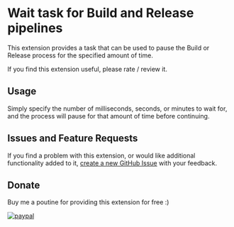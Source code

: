 # Wait task for Build and Release pipelines

This extension provides a task that can be used to pause the Build or Release process for the specified amount of time.

If you find this extension useful, please rate / review it.

## Usage

Simply specify the number of milliseconds, seconds, or minutes to wait for, and the process will pause for that amount of time before continuing.

## Issues and Feature Requests

If you find a problem with this extension, or would like additional functionality added to it, [create a new GitHub Issue][GitHubIssuesUrl] with your feedback.

## Donate

Buy me a poutine for providing this extension for free :)

[![paypal](https://www.paypalobjects.com/en_US/i/btn/btn_donateCC_LG.gif)](https://www.paypal.com/cgi-bin/webscr?cmd=_s-xclick&hosted_button_id=CZP8CU53RJ29W)

<!-- Links -->
[GitHubIssuesUrl]: https://github.com/deadlydog/AzureDevOps.Wait/issues